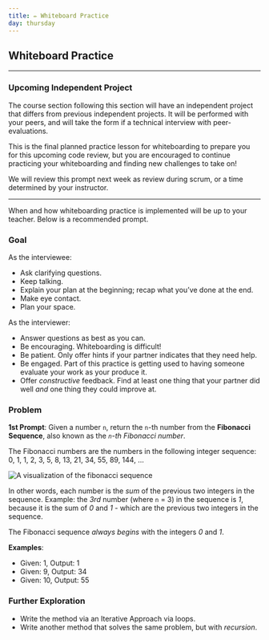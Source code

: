 ```yaml
---
title: ✏️ Whiteboard Practice
day: thursday
---
```


## Whiteboard Practice
---

### Upcoming Independent Project

The course section following this section will have an independent project that differs from previous independent projects. It will be performed with your peers, and will take the form if a technical interview with peer-evaluations. 

This is the final planned practice lesson for whiteboarding to prepare you for this upcoming code review, but you are encouraged to continue practicing your whiteboarding and finding new challenges to take on!

We will review this prompt next week as review during scrum, or a time determined by your instructor.

---

When and how whiteboarding practice is implemented will be up to your teacher. Below is a recommended prompt.

### Goal

As the interviewee:

* Ask clarifying questions.
* Keep talking.
* Explain your plan at the beginning; recap what you’ve done at the end.
* Make eye contact.
* Plan your space.

As the interviewer:

* Answer questions as best as you can.
* Be encouraging. Whiteboarding is difficult!
* Be patient. Only offer hints if your partner indicates that they need help.
* Be engaged. Part of this practice is getting used to having someone evaluate your work as your produce it.
* Offer _constructive_ feedback. Find at least one thing that your partner did well _and_ one thing they could improve at.

### Problem

**1st Prompt**: 
Given a number `n`, return the `n`-th number from the **Fibonacci Sequence**, also known as the *`n`-th Fibonacci number*.

The Fibonacci numbers are the numbers in the following integer sequence: 0, 1, 1, 2, 3, 5, 8, 13, 21, 34, 55, 89, 144, ...

![A visualization of the fibonacci sequence](https://learnhowtoprogram.s3.us-west-2.amazonaws.com/INTRO/fibonacci-visualization.png)

In other words, each number is the *sum* of the previous two integers in the sequence. Example: the *3rd* number (where `n` = 3) in the sequence is *1*, because it is the sum of *0* and *1* - which are the previous two integers in the sequence.

The Fibonacci sequence *always begins* with the integers *0* and *1*.


**Examples**:

  * Given: 1, Output: 1
  * Given: 9, Output: 34
  * Given: 10, Output: 55

### Further Exploration

* Write the method via an Iterative Approach via loops.
* Write another method that solves the same problem, but with *recursion*.
      
